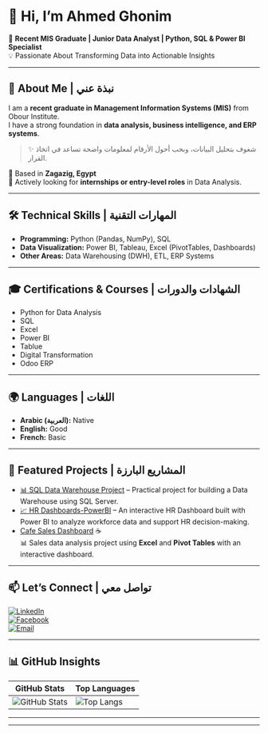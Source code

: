 # 👋 Hi, I’m Ahmed Ghonim  
🎯 **Recent MIS Graduate | Junior Data Analyst | Python, SQL & Power BI Specialist**  
💡 Passionate About Transforming Data into Actionable Insights  

---

## 📌 About Me | نبذة عني  
I am a **recent graduate in Management Information Systems (MIS)** from Obour Institute.  
I have a strong foundation in **data analysis, business intelligence, and ERP systems**.  

> ✨ شغوف بتحليل البيانات، وبحب أحول الأرقام لمعلومات واضحة تساعد في اتخاذ القرار.  

📍 Based in **Zagazig, Egypt**  
🔎 Actively looking for **internships or entry-level roles** in Data Analysis.  

---

## 🛠️ Technical Skills | المهارات التقنية  

- **Programming:** Python (Pandas, NumPy), SQL  
- **Data Visualization:** Power BI, Tableau, Excel (PivotTables, Dashboards)  
- **Other Areas:** Data Warehousing (DWH), ETL, ERP Systems  

---

## 🎓 Certifications & Courses | الشهادات والدورات  
- Python for Data Analysis  
- SQL
- Excel
- Power BI
- Tablue
- Digital Transformation  
- Odoo ERP  

---

## 🌍 Languages | اللغات  
- **Arabic (العربية):** Native  
- **English:** Good  
- **French:** Basic  

---

## 📂 Featured Projects | المشاريع البارزة  
- [📊 SQL Data Warehouse Project](https://github.com/A7medGhonim/SQL-Data-Warehouse-Project.git) – Practical project for building a Data Warehouse using SQL Server.  
- [📈 HR Dashboards-PowerBI](https://github.com/A7medGhonim/HR-Dashboard-PowerBI.git) – An interactive HR Dashboard built with Power BI to analyze workforce data and support HR decision-making.
- [Cafe Sales Dashboard](https://github.com/A7medGhonim/Cafe-Sales-Excel-Dashboard) ☕  
  📊 Sales data analysis project using **Excel** and **Pivot Tables** with an interactive dashboard.

---

##   📫 Let’s Connect | تواصل معي
[![LinkedIn](https://img.shields.io/badge/LinkedIn-Connect-blue?logo=linkedin)](https://www.linkedin.com/in/ahmedghoonim)  
[![Facebook](https://img.shields.io/badge/Facebook-Follow-blue?logo=facebook)](https://www.facebook.com/share/19JWnRjSrQ/)  
[![Email](https://img.shields.io/badge/Email-Contact-red?logo=gmail)](ghnewa1911@gmail.com)

---

##  📊  GitHub Insights
| GitHub Stats | Top Languages |
|--------------|----------------|
|![GitHub Stats](https://github-readme-stats.vercel.app/api?username=A7medGhonim&show_icons=true&theme=radical)|![Top Langs](https://github-readme-stats.vercel.app/api/top-langs/?username=A7medGhonim&layout=compact)|

---
---

